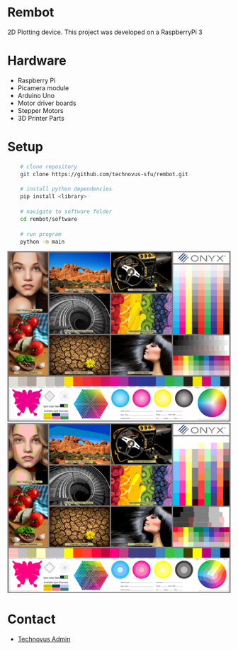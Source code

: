 # Rembot
2D Plotting device. This project was developed on a RaspberryPi 3

# Hardware
* Raspberry Pi
* Picamera module
* Arduino Uno
* Motor driver boards
* Stepper Motors
* 3D Printer Parts

# Setup
```bash
    # clone repository
    git clone https://github.com/technovus-sfu/rembot.git

    # install python dependencies
    pip install <library>

    # navigate to software folder
    cd rembot/software

    # run program
    python -m main
```
![alt Original Image](/software/images/printer-evaluation.jpg "Original") ![alt Post Processing](/software/images/printer_eval.png "Post Processing")

# Contact
* [Technovus  Admin](mailto:technovus.sfu@gmail.com)
